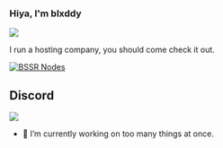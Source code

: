### Hiya, I'm blxddy
![](https://cdn.pfps.gg/banners/5724-late-night.gif)

I run a hosting company, you should come check it out.

[![BSSR Nodes](https://cdn.discordapp.com/icons/1244976723800358994/c36cecaceb4899120e707b4ab77e4686.webp?size=128&format=webp)](https://discord.com/users/569352110991343616)

## Discord

[![](https://lanyard.cnrad.dev/api/569352110991343616?idleMessage=I'm%20not%20doing%20anything%20currently...&showDisplayName=true)](https://discord.com/users/569352110991343616)

- 🔭 I’m currently working on too many things at once.
